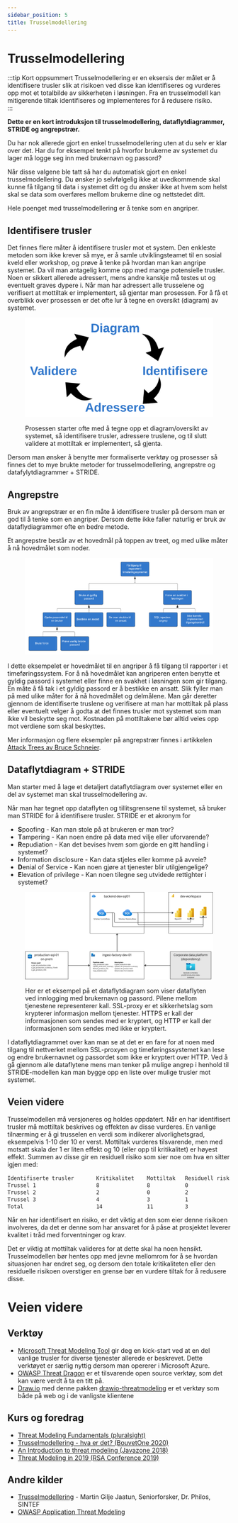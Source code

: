 ```yaml
---
sidebar_position: 5
title: Trusselmodellering
---
```

# Trusselmodellering
:::tip Kort oppsummert
Trusselmodellering er en eksersis der målet er å identifisere trusler slik at risikoen ved disse kan identifiseres og vurderes opp mot et totalbilde av sikkerheten i løsningen. Fra en trusselmodell kan mitigerende tiltak identifiseres og implementeres for å redusere risiko.  
:::

__Dette er en kort introduksjon til trusselmodellering, dataflytdiagrammer, STRIDE og angrepstrær.__

Du har nok allerede gjort en enkel trusselmodellering uten at du selv er klar over det. Har du for eksempel tenkt på hvorfor brukerne av systemet du lager må logge seg inn med brukernavn og passord?

Når disse valgene ble tatt så har du automatisk gjort en enkel trusselmodellering. Du ønsker jo selvfølgelig ikke at uvedkommende skal kunne få tilgang til data i systemet ditt og du ønsker ikke at hvem som helst skal se data som overføres mellom brukerne dine og nettstedet ditt.

Hele poenget med trusselmodellering er å tenke som en angriper. 

## Identifisere trusler

Det finnes flere måter å identifisere trusler mot et system. Den enkleste metoden som ikke krever så mye, er å samle utviklingsteamet til en sosial kveld eller workshop, og prøve å tenke på hvordan man kan angripe systemet. Da vil man antagelig komme opp med mange potensielle trusler. Noen er sikkert allerede adressert, mens andre kanskje må testes ut og eventuelt graves dypere i. Når man har adressert alle trusselene og verifisert at mottiltak er implementert, så gjentar man prosessen. For å få et overblikk over prosessen er det ofte lur å tegne en oversikt (diagram) av systemet.

<figure>

![](trusselmodellering.png)

<figcaption>Prosessen starter ofte med å tegne opp et diagram/oversikt av systemet, så identifisere trusler, adressere truslene, og til slutt validere at mottiltak er implementert, så gjenta.</figcaption>
</figure>

Dersom man ønsker å benytte mer formaliserte verktøy og prosesser så finnes det to mye brukte metoder for trusselmodellering, angrepstre og datafylytdiagrammer + STRIDE.

## Angrepstre

Bruk av angrepstrær er en fin måte å identifisere trusler på dersom man er god til å tenke som en angriper. Dersom dette ikke faller naturlig er bruk av dataflydiagrammer ofte en bedre metode.

Et angrepstre består av et hovedmål på toppen av treet, og med ulike måter å nå hovedmålet som noder.

<figure>

![](angrepstre.png)

</figure>

I dette eksempelet er hovedmålet til en angriper å få tilgang til rapporter i et timeføringssystem. For å nå hovedmålet kan angriperen enten benytte et gyldig passord i systemet eller finne en svakhet i løsningen som gir tilgang. En måte å få tak i et gyldig passord er å bestikke en ansatt. Slik fyller man på med ulike måter for å nå hovedmålet og delmålene. Man går deretter gjennom de identifiserte truslene og verifisere at man har mottiltak på plass eller eventuelt velger å godta at det finnes trusler mot systemet som man ikke vil beskytte seg mot. Kostnaden på mottiltakene bør alltid veies opp mot verdiene som skal beskyttes.

Mer informasjon og flere eksempler på angrepstrær finnes i artikkelen [Attack Trees av Bruce Schneier](https://www.schneier.com/academic/archives/1999/12/attack_trees.html).

## Dataflytdiagram + STRIDE

Man starter med å lage et detaljert dataflytdiagram over systemet eller en del av systemet man skal trusselmodellering av.

Når man har tegnet opp dataflyten og tillitsgrensene til systemet, så bruker man STRIDE for å identifisere trusler. STRIDE er et akronym for
- **S**poofing - Kan man stole på at brukeren er man tror?
- **T**ampering - Kan noen endre på data med vilje eller uforvarende?
- **R**epudiation - Kan det bevises hvem som gjorde en gitt handling i systemet?
- **I**nformation disclosure - Kan data stjeles eller komme på avveie?
- **D**enial of Service - Kan noen gjøre at tjenester blir utilgjengelige?
- **E**levation of privilege - Kan noen tilegne seg utvidede rettighter i systemet?

<figure>

![](dataflytdiagram.png)

<figcaption>Her er et eksempel på et dataflytdiagram som viser dataflyten ved innlogging med brukernavn og passord. Pilene mellom tjenestene representerer kall. SSL-proxy er et sikkerhetslag som krypterer informasjon mellom tjenester. HTTPS er kall der informasjonen som sendes med er kryptert, og HTTP er kall der informasjonen som sendes med ikke er kryptert.</figcaption>
</figure>

I dataflytdiagrammet over kan man se at det er en fare for at noen med tilgang til nettverket mellom SSL-proxyen og timeføringssystemet kan lese og endre brukernavnet og passordet som ikke er kryptert over HTTP. Ved å gå gjennom alle dataflytene mens man tenker på mulige angrep i henhold til STRIDE-modellen kan man bygge opp en liste over mulige trusler mot systemet.

## Veien videre

Trusselmodellen må versjoneres og holdes oppdatert. Når en har identifisert trusler må mottiltak beskrives og effekten av disse vurderes. En vanlige tilnærming er å gi trusselen en verdi som indikerer alvorlighetsgrad, eksempelvis 1-10 der 10 er verst. Mottiltak vurderes tilsvarende, men med motsatt skala der 1 er liten effekt og 10 (eller opp til kritikalitet) er høyest effekt. Summen av disse gir en residuell risiko som sier noe om hva en sitter igjen med: 
```
Identifiserte trusler       Kritikalitet    Mottiltak   Residuell risk
Trussel 1                   8               8           0
Trussel 2                   2               0           2
Trussel 3                   4               3           1
Total                       14              11          3
```

Når en har identifisert en risiko, er det viktig at den som eier denne risikoen involveres, da det er denne som har ansvaret for å påse at prosjektet leverer kvalitet i tråd med forventninger og krav.
  
Det er viktig at mottiltak valideres for at dette skal ha noen hensikt. Trusselmodellen bør hentes opp med jevne mellomrom for å se hvordan situasjonen har endret seg, og dersom den totale kritikaliteten eller den residuelle risikoen overstiger en grense bør en vurdere tiltak for å redusere disse. 

# Veien videre
## Verktøy

- [Microsoft Threat Modeling Tool](https://docs.microsoft.com/en-us/azure/security/develop/threat-modeling-tool) gir deg en kick-start ved at en del vanlige trusler for diverse tjenester allerede er beskrevet. Dette verktøyet er særlig nyttig dersom man opererer i Microsoft Azure.
- [OWASP Threat Dragon](https://www.owasp.org/index.php/OWASP_Threat_Dragon) er et tilsvarende open source verktøy, som det kan være verdt å ta en titt på.
- [Draw.io](https://draw.io) med denne pakken [drawio-threatmodeling](https://github.com/michenriksen/drawio-threatmodeling) er et verktøy som både på web og i de vanligste klientene

## Kurs og foredrag

- [Threat Modeling Fundamentals (pluralsight)](https://app.pluralsight.com/library/courses/threat-modeling-fundamentals/)
- [Trusselmodellering - hva er det? (BouvetOne 2020)](https://web.microsoftstream.com/video/fda76058-2cf6-4eda-91e2-56aea56d0628)
- [An Introduction to threat modeling (Javazone 2018)](https://vimeo.com/234010802)
- [Threat Modeling in 2019 (RSA Conference 2019)](https://www.youtube.com/watch?v=ZoxHIpzaZ6U)

## Andre kilder

- [Trusselmodellering](https://infosec.sintef.no/informasjonssikkerhet/2018/06/trusselmodellering/) - Martin Gilje Jaatun, Seniorforsker, Dr. Philos, SINTEF
- [OWASP Application Threat Modeling](https://www.owasp.org/index.php/Application_Threat_Modeling)
